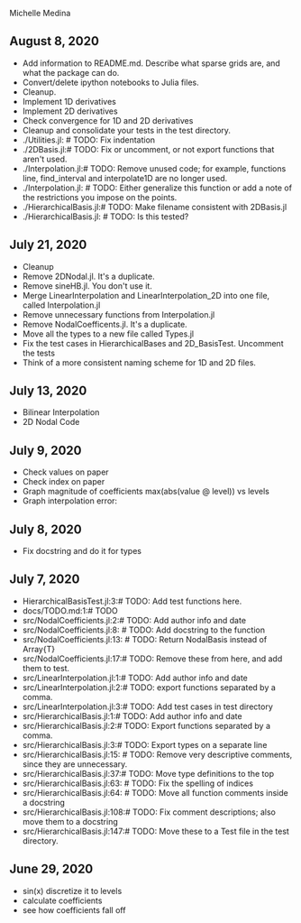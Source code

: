 Michelle Medina

## August 8, 2020
- Add information to README.md. Describe what sparse grids are, and what the package can do.
- Convert/delete ipython notebooks to Julia files.
- Cleanup.
- Implement 1D derivatives
- Implement 2D derivatives
- Check convergence for 1D and 2D derivatives
- Cleanup and consolidate your tests in the test directory.
- ./Utilities.jl:    # TODO: Fix indentation
- ./2DBasis.jl:# TODO: Fix or uncomment, or not export functions that aren't used.
- ./Interpolation.jl:# TODO: Remove unused code; for example, functions line, find_interval and interpolate1D are no longer used.
- ./Interpolation.jl:    # TODO: Either generalize this function or add a note of the restrictions you impose on the points.
- ./HierarchicalBasis.jl:# TODO: Make filename consistent with 2DBasis.jl
- ./HierarchicalBasis.jl:     # TODO: Is this tested?


## July 21, 2020
- Cleanup
- Remove 2DNodal.jl. It's a duplicate.
- Remove sineHB.jl. You don't use it.
- Merge LinearInterpolation and LinearInterpolation_2D into one file, called Interpolation.jl 
- Remove unnecessary functions from Interpolation.jl 
- Remove NodalCoefficents.jl. It's a duplicate.
- Move all the types to a new file called Types.jl
- Fix the test cases in HierarchicalBases and 2D_BasisTest. Uncomment the tests
- Think of a more consistent naming scheme for 1D and 2D files. 

## July 13, 2020
- Bilinear Interpolation 
- 2D Nodal Code

## July 9, 2020
- Check values on paper 
- Check index on paper
- Graph magnitude of coefficients max(abs(value @ level)) vs levels
- Graph interpolation error: 

## July 8, 2020 
- Fix docstring and do it for types

## July 7, 2020
-  HierarchicalBasisTest.jl:3:# TODO: Add test functions here.
-  docs/TODO.md:1:# TODO
-  src/NodalCoefficients.jl:2:# TODO: Add author info and date
-  src/NodalCoefficients.jl:8:    # TODO: Add docstring to the function
-  src/NodalCoefficients.jl:13:    # TODO: Return NodalBasis instead of Array{T}
-  src/NodalCoefficients.jl:17:# TODO: Remove these from here, and add them to test.
-  src/LinearInterpolation.jl:1:# TODO: Add author info and date
-  src/LinearInterpolation.jl:2:# TODO: export functions separated by a comma.
-  src/LinearInterpolation.jl:3:# TODO: Add test cases in test directory
-  src/HierarchicalBasis.jl:1:# TODO: Add author info and date
-  src/HierarchicalBasis.jl:2:# TODO: Export functions separated by a comma.
-  src/HierarchicalBasis.jl:3:# TODO: Export types on a separate line
-  src/HierarchicalBasis.jl:15:    # TODO: Remove very descriptive comments, since they are unnecessary.
-  src/HierarchicalBasis.jl:37:# TODO: Move type definitions to the top
-  src/HierarchicalBasis.jl:63:    # TODO: Fix the spelling of indices
-  src/HierarchicalBasis.jl:64:    # TODO: Move all function comments inside a docstring
-  src/HierarchicalBasis.jl:108:# TODO: Fix comment descriptions; also move them to a docstring
-  src/HierarchicalBasis.jl:147:# TODO: Move these to a Test file in the test directory.

## June 29, 2020
- sin(x) discretize it to levels
- calculate coefficients
- see how coefficients fall off




